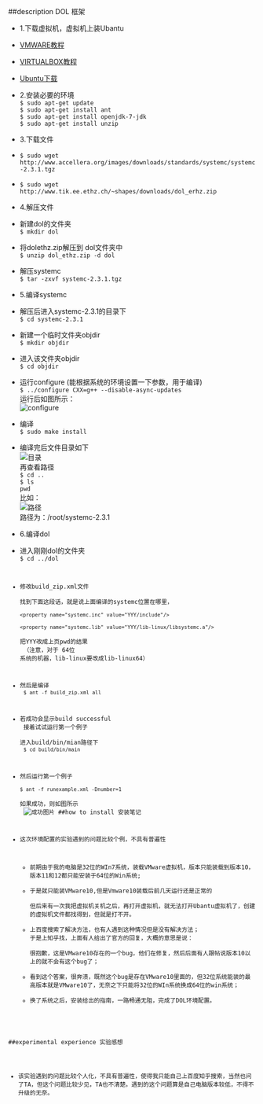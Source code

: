 ##description DOL 框架
- 1.下载虚拟机，虚拟机上装Ubantu
 - [VMWARE教程](http://jingyan.baidu.com/article/0320e2c1ef9f6c1b87507bf6.html)
 - [VIRTUALBOX教程](http://jingyan.baidu.com/article/cdddd41c5eea3153ca00e160.html)
 - [Ubuntu下载](http://www.ubuntu.com/download/desktop)
- 2.安装必要的环境<br>
   `$ sudo apt-get update`<br>
   `$ sudo apt-get install ant`<br>
   `$ sudo apt-get install openjdk-7-jdk`<br>
   `$ sudo apt-get install unzip`<br>

- 3.下载文件<br>
 - `$ sudo wget http://www.accellera.org/images/downloads/standards/systemc/systemc-2.3.1.tgz`<br>
 - `$ sudo wget http://www.tik.ee.ethz.ch/~shapes/downloads/dol_erhz.zip`<br>

- 4.解压文件<br>
 - 新建dol的文件夹 <br>
    `$ mkdir dol`
 - 将dolethz.zip解压到 dol文件夹中<br>
    `$ unzip dol_ethz.zip -d dol`
 - 解压systemc<br>
    `$ tar -zxvf systemc-2.3.1.tgz`

- 5.编译systemc<br>
 - 解压后进入systemc-2.3.1的目录下<br>
   `$ cd systemc-2.3.1`
 - 新建一个临时文件夹objdir<br>
   `$ mkdir objdir`
 - 进入该文件夹objdir<br>
   `$ cd objdir`
 - 运行configure (能根据系统的环境设置一下参数，用于编译)<br>
   `$ ../configure CXX=g++ --disable-async-updates`<br>
   运行后如图所示：<br>
   ![configure](https://cl.ly/2F431s2P1d2U)
 - 编译<br>
   `$ sudo make install`
 - 编译完后文件目录如下<br>
   ![目录](https://cl.ly/1Y1T27442P2H)<br>
   再查看路径<br>
   `$ cd ..  `      
   `$ ls`<br>
   `pwd`<br>
    比如：<br>
	![路径](https://cl.ly/0X0x473y200x)<br>
    路径为：/root/systemc-2.3.1
- 6.编译dol<br>
 - 进入刚刚dol的文件夹<br>
           <code>$ cd ../dol
 - 修改build_zip.xml文件<br>
   找到下面这段话，就是说上面编译的systemc位置在哪里，<br>
   `<property name="systemc.inc" value="YYY/include"/>`<br>
   `<property name="systemc.lib" value="YYY/lib-linux/libsystemc.a"/>`<br>
   把YYY改成上页pwd的结果<br>
  （注意，对于  64位 系统的机器，lib-linux要改成lib-linux64）
 - 然后是编译<br>
   `$ ant -f build_zip.xml all`
 - 若成功会显示build successful<br>
   接着试试运行第一个例子<br>
   进入build/bin/mian路径下<br>
   `$ cd build/bin/main`
 - 然后运行第一个例子<br>
   `$ ant -f runexample.xml -Dnumber=1`<br>
   如果成功，则如图所示<br>
	![成功图片](https://cl.ly/1l2U2X2e1g1M)
##how to install 安装笔记
 - 这次环境配置的实验遇到的问题比较个例，不具有普遍性<br>
   - 前期由于我的电脑是32位的WIn7系统，装载VMware虚拟机，版本只能装载到版本10，版本11和12都只能安装于64位的Win系统;
   - 于是就只能装VMware10,但是Vmware10装载后前几天运行还是正常的<br>
     但后来有一次我把虚拟机关机之后，再打开虚拟机，就无法打开Ubantu虚拟机了，创建的虚拟机文件都找得到，但就是打不开。
   - 上百度搜索了解决方法，也有人遇到这种情况但是没有解决方法；<br>于是上知乎找，上面有人给出了官方的回复，大概的意思是说：<br>
   很抱歉，这是VMware10存在的一个bug，他们在修复，然后后面有人跟帖说版本10以上的就不会有这个bug了；
   - 看到这个答案，很奔溃，既然这个bug是存在VMware10里面的，但32位系统能装的最高版本就是VMware10了，无奈之下只能将32位的WIn系统换成64位的win系统；<br>
   - 换了系统之后，安装给出的指南，一路畅通无阻，完成了DOL环境配置。
    
##experimental experience 实验感想
- 该实验遇到的问题比较个人化，不具有普遍性，使得我只能自己上百度知乎搜索，当然也问了TA，但这个问题比较少见，TA也不清楚。遇到的这个问题算是自己电脑版本较低，不得不升级的无奈。
